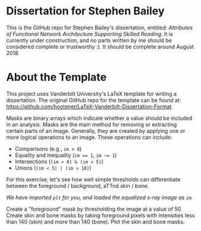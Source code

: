Dissertation for Stephen Bailey
===============================

This is the GitHub repo for Stephen Bailey's dissertation, entitled: *Attributes of Functional Network Architecture Supporting Skilled Reading*. It is currently under construction, and no parts written by me should be considered complete or trustworthy :). It should be complete around August 2018. 



About the Template
==================
This project uses Vanderbilt University's LaTeX template for writing a dissertation. The original GitHub repo for the template can be found at: https://github.com/hootener/LaTeX-Vanderbilt-Dissertation-Format.

Masks are binary arrays which indicate whether a value should be included in an analysis. Masks are the main method for removing or extracting certain parts of an image. Generally,  they are created by applying one or more logical operations to an image. These operations can include:

* Comparisons (e.g., `im > 0`)
* Equality and inequality (`im == 1`, `im ~= 1`)
* Intersections (`(im > 0) & (im < 5)`)
* Unions (`(im < 5) | (im > 10)`)

For this exercise, let's see how well simple thresholds can differentiate between the foreground / background, aTTnd skin / bone.  

*We have imported `plt` for you, and loaded the equalized x-ray image as `im`.*

Create a "foreground" mask by thresholding the image at a value of 50.
Create skin and bone masks by taking foreground pixels with intensities less than 140 (skin) and more than 140 (bone).
Plot the skin and bone masks.
